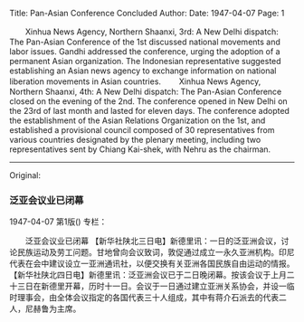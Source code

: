 Title: Pan-Asian Conference Concluded
Author:
Date: 1947-04-07
Page: 1

　　Xinhua News Agency, Northern Shaanxi, 3rd: A New Delhi dispatch: The Pan-Asian Conference of the 1st discussed national movements and labor issues. Gandhi addressed the conference, urging the adoption of a permanent Asian organization. The Indonesian representative suggested establishing an Asian news agency to exchange information on national liberation movements in Asian countries.
　　Xinhua News Agency, Northern Shaanxi, 4th: A New Delhi dispatch: The Pan-Asian Conference closed on the evening of the 2nd. The conference opened in New Delhi on the 23rd of last month and lasted for eleven days. The conference adopted the establishment of the Asian Relations Organization on the 1st, and established a provisional council composed of 30 representatives from various countries designated by the plenary meeting, including two representatives sent by Chiang Kai-shek, with Nehru as the chairman.



<hr /> 

Original: 


### 泛亚会议业已闭幕

1947-04-07
第1版()
专栏：

　　泛亚会议业已闭幕
    【新华社陕北三日电】新德里讯：一日的泛亚洲会议，讨论民族运动及劳工问题。甘地曾向会议致词，敦促通过成立一永久亚洲机构。印尼代表在会中建议设立一亚洲通讯社，以便交换有关亚洲各国民族自由运动的情报。
    【新华社陕北四日电】新德里讯：泛亚洲会议已于二日晚闭幕。按该会议于上月二十三日在新德里开幕，历时十一日。会议于一日通过建立亚洲关系协会，并设一临时理事会，由全体会议指定的各国代表三十人组成，其中有蒋介石派去的代表二人，尼赫鲁为主席。
